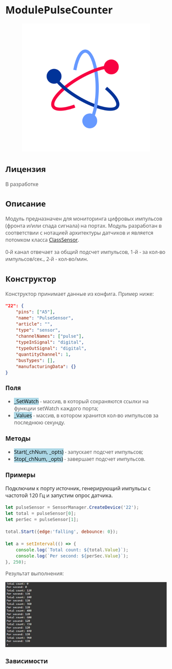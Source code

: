 <div style = "font-family: 'Open Sans', sans-serif; font-size: 16px">

# ModulePulseCounter

<div style = "color: #555">
    <p align="center">
    <img src="./res/logo.png" width="400" title="hover text">
    </p>
</div>

## Лицензия

<div style = "color: #555">

В разработке
</div>

## Описание
<div style = "color: #555">

Модуль предназначен для мониторинга цифровых импульсов (фронта и/или спада сигнала) на портах.
Модуль разработан в соответствии с нотацией архитектуры датчиков и является потомком класса [ClassSensor](https://github.com/Konkery/ModuleSensorArchitecture/blob/main/README.md). 

0-й канал отвечает за общий подсчет импульсов, 1-й - за кол-во импульсов/сек., 2-й - кол-во/мин. 

</div>

## Конструктор
<div style = "color: #555">

Конструктор принимает данные из конфига. Пример ниже:
```json
"22": {
    "pins": ["A5"],
    "name": "PulseSensor",
    "article": "",
    "type": "sensor",
    "channelNames": ["pulse"],
    "typeInSignal": "digital",
    "typeOutSignal": "digital",
    "quantityChannel": 1,
    "busTypes": [],
    "manufacturingData": {}
}
```

</div>

### Поля
<div style = "color: #555">

- <mark style="background-color: lightblue">_SetWatch</mark> - массив, в который сохраняются ссылки на функции setWatch каждого порта;
- <mark style="background-color: lightblue">_Values</mark> - массив, в котором хранится кол-во импульсов за последнюю секунду.

</div>

### Методы
<div style = "color: #555">

- <mark style="background-color: lightblue">Start(_chNum, _opts)</mark> - запускает подсчет импульсов;
- <mark style="background-color: lightblue">Stop(_chNum, _opts)</mark> - завершает подсчет импульсов.

</div>

### Примеры

Подключим к порту источник, генерирующий импульсы с частотой 120 Гц и запустим опрос датчика.
<div style = "color: #555">

```js
let pulseSensor = SensorManager.CreateDevice('22');
let total = pulseSensor[0];
let perSec = pulseSensor[1];

total.Start({edge:'falling', debounce: 0});

let a = setInterval(() => {
    console.log(`Total count: ${total.Value}`);
    console.log(`Per second: ${perSec.Value}`);
}, 250);

```

Результат выполнения:
<div align='center'>
    <img src='./res/example-1.png'>
</div>

</div>

### Зависимости
<div style = "color: #555">

</div>

</div>
